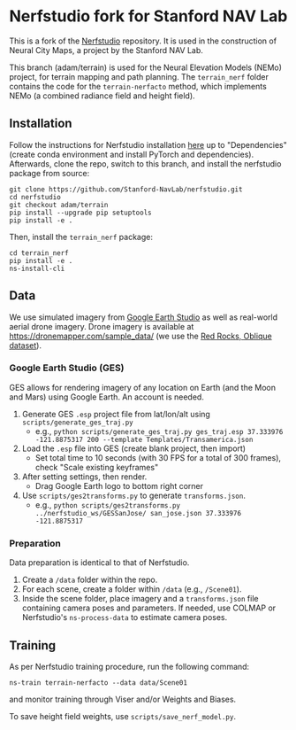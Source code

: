 # Nerfstudio fork for Stanford NAV Lab

This is a fork of the [Nerfstudio](https://github.com/nerfstudio-project/nerfstudio/) repository. It is used in the construction of Neural City Maps, a project by the Stanford NAV Lab.

This branch (adam/terrain) is used for the Neural Elevation Models (NEMo) project, for terrain mapping and path planning. The `terrain_nerf` folder contains the code for the `terrain-nerfacto` method, which implements NEMo (a combined radiance field and height field).

## Installation

Follow the instructions for Nerfstudio installation [here](https://docs.nerf.studio/quickstart/installation.html) up to "Dependencies" (create conda environment and install PyTorch and dependencies). Afterwards, clone the repo, switch to this branch, and install the nerfstudio package from source:
```
git clone https://github.com/Stanford-NavLab/nerfstudio.git
cd nerfstudio
git checkout adam/terrain
pip install --upgrade pip setuptools
pip install -e .
```

Then, install the `terrain_nerf` package:
```
cd terrain_nerf
pip install -e .
ns-install-cli
```

## Data 

We use simulated imagery from [Google Earth Studio](https://www.google.com/earth/studio/) as well as real-world aerial drone imagery. Drone imagery is available at https://dronemapper.com/sample_data/ (we use the [Red Rocks, Oblique dataset](https://s3.amazonaws.com/DroneMapper_US/example/DroneMapper-RedRocks-Oblique.zip)).

### Google Earth Studio (GES)

GES allows for rendering imagery of any location on Earth (and the Moon and Mars) using Google Earth. An account is needed.

1. Generate GES `.esp` project file from lat/lon/alt using `scripts/generate_ges_traj.py`
     - e.g., `python scripts/generate_ges_traj.py ges_traj.esp 37.333976 -121.8875317 200 --template Templates/Transamerica.json`
2. Load the `.esp` file into GES (create blank project, then import)
     - Set total time to 10 seconds (with 30 FPS for a total of 300 frames), check "Scale existing keyframes"
3. After setting settings, then render.
     - Drag Google Earth logo to bottom right corner
4. Use `scripts/ges2transforms.py` to generate `transforms.json`.
     - e.g., `python scripts/ges2transforms.py ../nerfstudio_ws/GESSanJose/ san_jose.json 37.333976 -121.8875317`

### Preparation

Data preparation is identical to that of Nerfstudio. 
1. Create a `/data` folder within the repo.
2. For each scene, create a folder within `/data` (e.g., `/Scene01`).
3. Inside the scene folder, place imagery and a `transforms.json` file containing camera poses and parameters. If needed, use COLMAP or Nerfstudio's `ns-process-data` to estimate camera poses.


## Training

As per Nerfstudio training procedure, run the following command:
```
ns-train terrain-nerfacto --data data/Scene01
```
and monitor training through Viser and/or Weights and Biases.

To save height field weights, use `scripts/save_nerf_model.py`.
